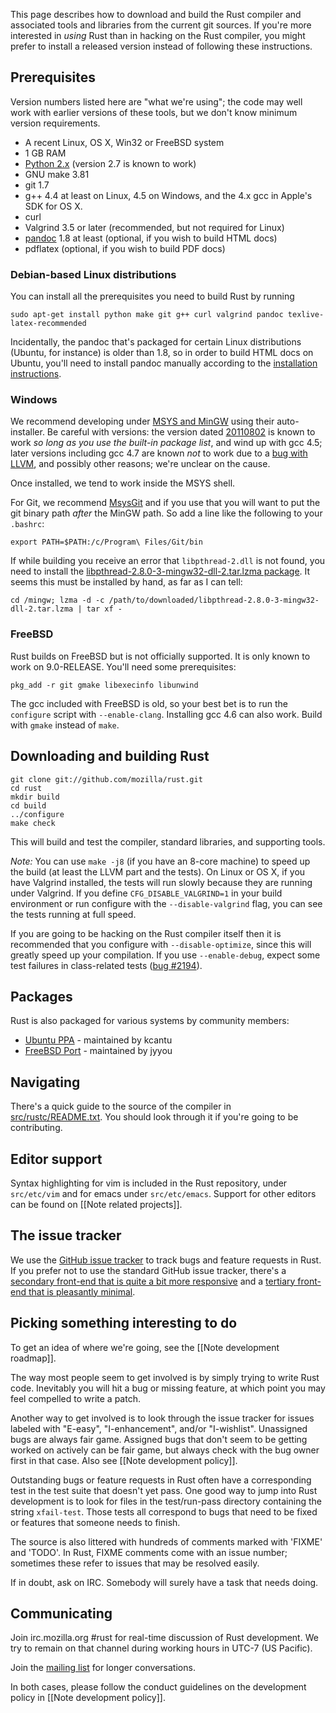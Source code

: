 This page describes how to download and build the Rust compiler and
associated tools and libraries from the current git sources.  If
you're more interested in _using_ Rust than in hacking on the Rust
compiler, you might prefer to install a released version instead of
following these instructions.

## Prerequisites

Version numbers listed here are "what we're using"; the code may well work with earlier versions of these tools, but we don't know minimum version requirements.

* A recent Linux, OS X, Win32 or FreeBSD system
* 1 GB RAM
* [Python 2.x](http://www.python.org/download/) (version 2.7 is known to work)
* GNU make 3.81
* git 1.7
* g++ 4.4 at least on Linux, 4.5 on Windows, and the 4.x gcc in Apple's SDK for OS X.
* curl
* Valgrind 3.5 or later (recommended, but not required for Linux)
* [pandoc](http://johnmacfarlane.net/pandoc/) 1.8 at least (optional, if you wish to build HTML docs)
* pdflatex (optional, if you wish to build PDF docs)

### Debian-based Linux distributions

You can install all the prerequisites you need to build Rust by running

    sudo apt-get install python make git g++ curl valgrind pandoc texlive-latex-recommended

Incidentally, the pandoc that's packaged for certain Linux
distributions (Ubuntu, for instance) is older than 1.8, so in order to
build HTML docs on Ubuntu, you'll need to install pandoc manually
according to the [installation
instructions](http://johnmacfarlane.net/pandoc/installing.html).

### Windows

We recommend developing under [MSYS and MinGW](http://www.mingw.org) using their auto-installer. Be careful with versions: the version dated [20110802](http://sourceforge.net/projects/mingw/files/Installer/mingw-get-inst/mingw-get-inst-20110802/mingw-get-inst-20110802.exe/download) is known to work _so long as you use the built-in package list_, and wind up with gcc 4.5; later versions including gcc 4.7 are known _not_ to work due to a [bug with LLVM](https://github.com/mozilla/rust/issues/2641), and possibly other reasons; we're unclear on the cause.

Once installed, we tend to work inside the MSYS shell.

For Git, we recommend [MsysGit](http://code.google.com/p/msysgit/) and if you use that you will want to put the git binary path *after* the MinGW path. So add a line like the following to your `.bashrc`:

    export PATH=$PATH:/c/Program\ Files/Git/bin

If while building you receive an error that `libpthread-2.dll` is not found, you need to install the [libpthread-2.8.0-3-mingw32-dll-2.tar.lzma package](http://sourceforge.net/projects/mingw/files/MinGW/Base/pthreads-w32/pthreads-w32-2.8.0-3/).  It seems this must be installed by hand, as far as I can tell:

    cd /mingw; lzma -d -c /path/to/downloaded/libpthread-2.8.0-3-mingw32-dll-2.tar.lzma | tar xf -

### FreeBSD

Rust builds on FreeBSD but is not officially supported. It is only known to work on 9.0-RELEASE. You'll need some prerequisites:

    pkg_add -r git gmake libexecinfo libunwind

The gcc included with FreeBSD is old, so your best bet is to run the `configure` script with `--enable-clang`. Installing gcc 4.6 can also work. Build with `gmake` instead of `make`.

## Downloading and building Rust

    git clone git://github.com/mozilla/rust.git
    cd rust
    mkdir build
    cd build
    ../configure
    make check

This will build and test the compiler, standard libraries, and supporting tools.

*Note:* You can use `make -j8` (if you have an 8-core machine) to speed up the build (at least the LLVM part and the tests). On Linux or OS X, if you have Valgrind installed, the tests will run slowly because they are running under Valgrind. If you define `CFG_DISABLE_VALGRIND=1` in your build environment or run configure with the `--disable-valgrind` flag, you can see the tests running at full speed.

If you are going to be hacking on the Rust compiler itself then it is recommended that you configure with `--disable-optimize`, since this will greatly speed up your compilation. If you use `--enable-debug`, expect some test failures in class-related tests ([bug #2194](https://github.com/mozilla/rust/issues/2194)).

## Packages

Rust is also packaged for various systems by community members:

* [Ubuntu PPA](https://launchpad.net/~kevincantu/+archive/rust/) - maintained by kcantu
* [FreeBSD Port](http://www.freebsd.org/cgi/cvsweb.cgi/ports/lang/rust/) - maintained by jyyou

## Navigating

There's a quick guide to the source of the compiler in [src/rustc/README.txt](https://github.com/mozilla/rust/blob/master/src/rustc/README.txt). You should look through it if you're going to be contributing.

## Editor support

Syntax highlighting for vim is included in the Rust repository, under `src/etc/vim` and for emacs under `src/etc/emacs`. Support for other editors can be found on [[Note related projects]].

## The issue tracker

We use the [GitHub issue tracker](https://github.com/mozilla/rust/issues) to track bugs and feature requests in Rust.  If you prefer not to use the standard GitHub issue tracker, there's a [secondary front-end that is quite a bit more responsive](http://githubissues.heroku.com/#mozilla/rust) and a [tertiary front-end that is pleasantly minimal](http://izs.no.de/mozilla/rust).

## Picking something interesting to do

To get an idea of where we're going, see the [[Note development roadmap]].

The way most people seem to get involved is by simply trying to write Rust code. Inevitably you will hit a bug or missing feature, at which point you may feel compelled to write a patch.

Another way to get involved is to look through the issue tracker for issues labeled with "E-easy", "I-enhancement", and/or "I-wishlist". Unassigned bugs are always fair game. Assigned bugs that don't seem to be getting worked on actively can be fair game, but always check with the bug owner first in that case. Also see [[Note development policy]].

Outstanding bugs or feature requests in Rust often have a corresponding test in the test suite that doesn't yet pass.  One good way to jump into Rust development is to look for files in the test/run-pass directory containing the string `xfail-test`.  Those tests all correspond to bugs that need to be fixed or features that someone needs to finish.

The source is also littered with hundreds of comments marked with 'FIXME' and 'TODO'. In Rust, FIXME comments come with an issue number; sometimes these refer to issues that may be resolved easily.

If in doubt, ask on IRC. Somebody will surely have a task that needs doing.

## Communicating

Join irc.mozilla.org #rust for real-time discussion of Rust development.  We try to remain on that channel during working hours in UTC-7 (US Pacific).

Join the [mailing list](https://mail.mozilla.org/listinfo/rust-dev) for longer conversations.

In both cases, please follow the conduct guidelines on the development policy in [[Note development policy]].